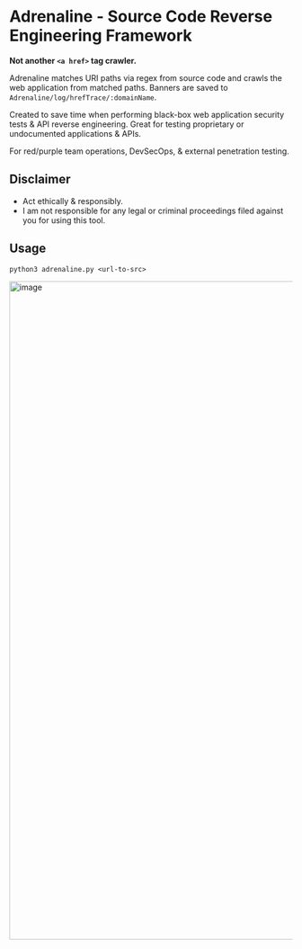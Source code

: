 # Adrenaline - Source Code Reverse Engineering Framework 
**Not another ```<a href>``` tag crawler.** 

Adrenaline matches URI paths via regex from source code and crawls the web application from matched paths. Banners are saved to ```Adrenaline/log/hrefTrace/:domainName```. 

Created to save time when performing black-box web application security tests & API reverse engineering. Great for testing proprietary or undocumented applications & APIs. 

For red/purple team operations, DevSecOps, & external penetration testing. 

## Disclaimer
- Act ethically & responsibly. 
- I am not responsible for any legal or criminal proceedings filed against you for using this tool.

## Usage
```
python3 adrenaline.py <url-to-src>
```
<img width="1126" height="1171" alt="image" src="https://github.com/user-attachments/assets/f89a7fee-5568-4f36-aec5-533c894bd78a" />

